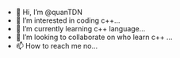 - 👋 Hi, I’m @quanTDN
- 👀 I’m interested in coding c++...
- 🌱 I’m currently learning c++ language...
- 💞️ I’m looking to collaborate on who learn c++ ...
- 📫 How to reach me no...

<!---
quanTDN/quanTDN is a ✨ special ✨ repository because its `README.md` (this file) appears on your GitHub profile.
You can click the Preview link to take a look at your changes.
--->
